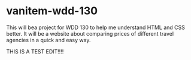 # vanitem-wdd-130
This will bea project for WDD 130 to help me understand HTML and CSS better. It will be a website about comparing prices of different travel agencies in a quick and easy way.

THIS IS A TEST EDIT!!!!
